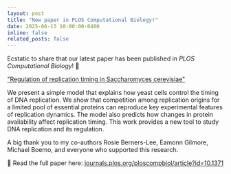```yaml
---
layout: post
title: "New paper in PLOS Computational Biology!"
date: 2025-06-13 10:00:00-0400
inline: false
related_posts: false
---
```


Ecstatic to share that our latest paper has been published in _PLOS Computational Biology_! 🧬

["Regulation of replication timing in Saccharomyces cerevisiae"](https://journals.plos.org/ploscompbiol/article?id=10.1371/journal.pcbi.1013066)

We present a simple model that explains how yeast cells control the timing of DNA replication. We show that competition among replication origins for a limited pool of essential proteins can reproduce key experimental features of replication dynamics. The model also predicts how changes in protein availability affect replication timing. This work provides a new tool to study DNA replication and its regulation.

A big thank you to my co-authors Rosie Berners-Lee, Eamonn Gilmore, Michael Boemo, and everyone who supported this research.

🔗 Read the full paper here: [journals.plos.org/ploscompbiol/article?id=10.1371](https://journals.plos.org/ploscompbiol/article?id=10.1371/journal.pcbi.1013066)